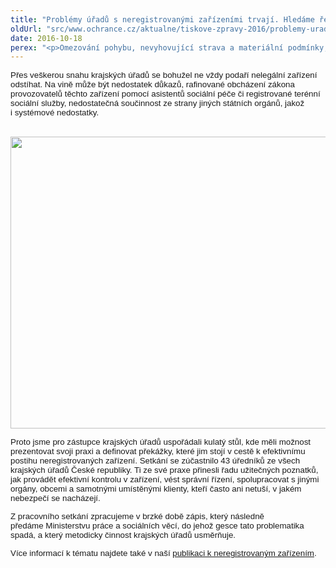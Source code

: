 ```yaml
---
title: "Problémy úřadů s neregistrovanými zařízeními trvají. Hledáme řešení"
oldUrl: "src/www.ochrance.cz/aktualne/tiskove-zpravy-2016/problemy-uradu-s-neregistrovanymi-zarizenimi-trvaji-hledame-reseni"
date: 2016-10-18
perex: "<p>Omezování pohybu, nevyhovující strava a materiální podmínky, špatné zacházení, neoprávněné nakládání s léky. To jsou jen některé z problémů, které s sebou přináší neoprávněné poskytování sociálních služeb (tzv. neregistrované domovy pro seniory). S těmito zařízeními se denně potýkají krajské úřady, které mají ze zákona provozovatele zařízení stíhat za správní delikt neoprávněného poskytování sociálních služeb. </p>"
---
```


<!-- imported from the old website -->

<p class="MsoNormal"><span style="font-family: Tahoma, sans-serif; font-size: 10pt;">Přes veškerou snahu krajských úřadů se bohužel ne vždy podaří nelegální
zařízení odstíhat. Na vině může být nedostatek důkazů, rafinované obcházení
zákona provozovatelů těchto zařízení pomocí asistentů sociální péče či
registrované terénní sociální služby, nedostatečná součinnost ze strany jiných
státních orgánů, jakož i systémové nedostatky.</span></p><p class="MsoNormal"> <img src="https://www.ochrance.cz/uploads/RTEmagicC_DSC_4737_e_web_01.jpg.jpg" width="623" height="467" alt="" /></p>

<p class="MsoNormal"><span style="font-size: 10pt; font-family: Tahoma, sans-serif;">Proto jsme pro zástupce krajských úřadů uspořádali kulatý stůl,
kde měli možnost prezentovat svoji praxi a definovat překážky, které jim stojí
v cestě k efektivnímu postihu neregistrovaných zařízení. Setkání se zúčastnilo
43 úředníků ze všech krajských úřadů České republiky. Ti ze své praxe přinesli
řadu užitečných poznatků, jak provádět efektivní kontrolu v zařízení, vést
správní řízení, spolupracovat s jinými orgány, obcemi a samotnými umístěnými
klienty, kteří často ani netuší, v jakém nebezpečí se nacházejí.</span><span style="font-family: Tahoma, sans-serif; font-size: 10pt;"> </span></p>

<p class="MsoNormal"><span style="font-size: 10pt; font-family: Tahoma, sans-serif;">Z pracovního setkání zpracujeme v brzké době zápis, který následně
předáme Ministerstvu práce a sociálních věcí, do jehož gesce tato
problematika spadá, a který metodicky činnost krajských úřadů usměrňuje. </span><span style="font-family: Tahoma, sans-serif; font-size: 10pt;"> </span></p>

<p class="MsoNormal"><span style="font-size: 10pt; font-family: Tahoma, sans-serif;">Více informací k tématu najdete také v naší <a href="http://www.ochrance.cz/fileadmin/user_upload/ochrana_osob/ZARIZENI/Socialni_sluzby/SZ-Neregistrovana_web.pdf" target="_blank">publikaci k
neregistrovaným zařízením</a>.</span></p>
